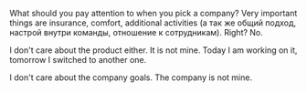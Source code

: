 What should you pay attention to when you pick a company? Very important things are insurance, comfort, additional activities (а так же общий подход, настрой внутри команды, отношение к сотрудникам). Right? No.

I don't care about the product either. It is not mine. Today I am working on it, tomorrow I switched to another one.

I don't care about the company goals. The company is not mine.
